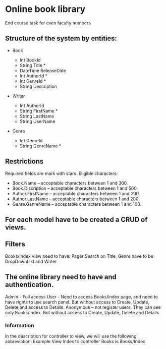 # Online book library
End course task for even faculty numbers



## Structure of the system by entities:

- Book
  - Int BookId
  - String Title *
  - DateTime ReleaseDate
  - Int AuthorId *
  - Int GenreId *
  - String Description

- Writer
  - Int AuthorId
  - String FirstName *
  - String LastName
  - String UserName

- Genre
  - Int GenreId
  - String GenreName *



## Restrictions
Required fields are mark with stars. Eligible characters:
* Book.Name – acceptable characters between 1 and 300.
* Book.Discription – acceptable characters between 1 and 500.
* Author.FirstName – acceptable characters between 1 and 200.
* Author.LastName – acceptable characters between 1 and 200.
* Genre.GenreName – acceptable characters between 1 and 100.



## For each model have to be created a CRUD of views.



## Filters
Books/Index view need to have:
Pager
Search on Title, Genre have to be DropDownList and Writer



## The online library need to have and authentication.
Admin - Full access
User - Need to access Books/Index page, and need to have rights to use search panel. But without access to Create, Update, Delete and access to Details.
Anonymous – not register users. They can see only Books/Index. But without access to Create, Update, Delete and Details



### Information
In the description for controller to view, we will use the following abbreviation:
Example
View Index to controller Books is Books/Index
